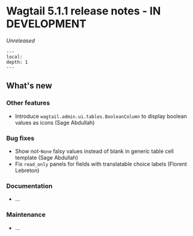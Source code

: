 # Wagtail 5.1.1 release notes - IN DEVELOPMENT

_Unreleased_

```{contents}
---
local:
depth: 1
---
```

## What's new


### Other features

 * Introduce `wagtail.admin.ui.tables.BooleanColumn` to display boolean values as icons (Sage Abdullah)

### Bug fixes

 * Show not-`None` falsy values instead of blank in generic table cell template (Sage Abdullah)
 * Fix `read_only` panels for fields with translatable choice labels (Florent Lebreton)

### Documentation

 * ...

### Maintenance

 * ...
